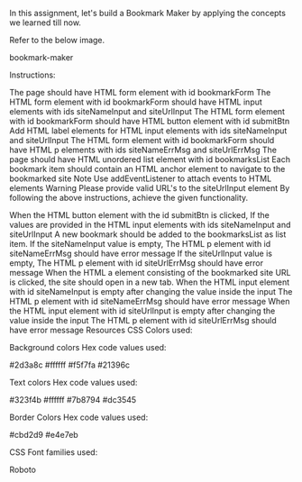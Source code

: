 In this assignment, let's build a Bookmark Maker by applying the concepts we learned till now.

Refer to the below image.

bookmark-maker

Instructions:

The page should have HTML form element with id bookmarkForm
The HTML form element with id bookmarkForm should have HTML input elements with ids siteNameInput and siteUrlInput
The HTML form element with id bookmarkForm should have HTML button element with id submitBtn
Add HTML label elements for HTML input elements with ids siteNameInput and siteUrlInput
The HTML form element with id bookmarkForm should have HTML p elements with ids siteNameErrMsg and siteUrlErrMsg
The page should have HTML unordered list element with id bookmarksList
Each bookmark item should contain an HTML anchor element to navigate to the bookmarked site
Note
Use addEventListener to attach events to HTML elements
Warning
Please provide valid URL's to the siteUrlInput element
By following the above instructions, achieve the given functionality.

When the HTML button element with the id submitBtn is clicked,
If the values are provided in the HTML input elements with ids siteNameInput and siteUrlInput
A new bookmark should be added to the bookmarksList as list item.
If the siteNameInput value is empty,
The HTML p element with id siteNameErrMsg should have error message
If the siteUrlInput value is empty,
The HTML p element with id siteUrlErrMsg should have error message
When the HTML a element consisting of the bookmarked site URL is clicked, the site should open in a new tab.
When the HTML input element with id siteNameInput is empty after changing the value inside the input
The HTML p element with id siteNameErrMsg should have error message
When the HTML input element with id siteUrlInput is empty after changing the value inside the input
The HTML p element with id siteUrlErrMsg should have error message
Resources
CSS Colors used:

Background colors Hex code values used:

#2d3a8c
#ffffff
#f5f7fa
#21396c

Text colors Hex code values used:

#323f4b
#ffffff
#7b8794
#dc3545

Border Colors Hex code values used:

#cbd2d9
#e4e7eb

CSS Font families used:

Roboto
